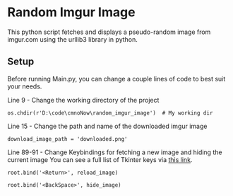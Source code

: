 
# Random Imgur Image

This python script fetches and displays a pseudo-random image from imgur.com using the urllib3 library in python.


## Setup

Before running Main.py, you can change a couple lines of code to best suit your needs.

Line 9 - Change the working directory of the project
```
os.chdir(r'D:\code\cmnoNow\random_imgur_image')  # My working dir
```

Line 15 - Change the path and name of the downloaded imgur image
```
download_image_path = 'downloaded.png'
```

Line 89-91 - Change Keybindings for fetching a new image and hiding the current image
You can see a full list of Tkinter keys via [this link](https://anzeljg.github.io/rin2/book2/2405/docs/tkinter/key-names.html).
```
root.bind('<Return>', reload_image)

root.bind('<BackSpace>', hide_image)
``` 